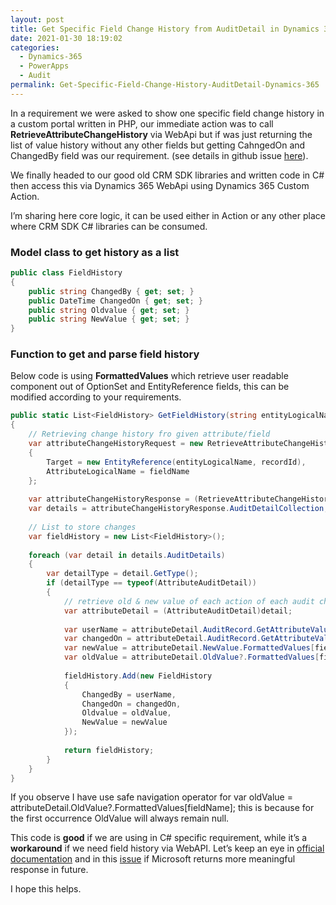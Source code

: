 ```yaml
---
layout: post
title: Get Specific Field Change History from AuditDetail in Dynamics 365
date: 2021-01-30 18:19:02
categories:
  - Dynamics-365
  - PowerApps
  - Audit
permalink: Get-Specific-Field-Change-History-AuditDetail-Dynamics-365
---
```


In a requirement we were asked to show one specific field change history in a custom portal written in PHP, our immediate action was to call **RetrieveAttributeChangeHistory** via WebApi but if was just returning the list of value history without any other fields but getting CahngedOn and ChangedBy field was our requirement. (see details in github issue [here](https://github.com/MicrosoftDocs/dynamics-365-customer-engagement/issues/1183)).

We finally headed to our good old CRM SDK libraries and written code in C\# then access this via Dynamics 365 WebApi using Dynamics 365 Custom Action.

I’m sharing here core logic, it can be used either in Action or any other place where CRM SDK C\# libraries can be consumed.

### Model class to get history as a list

```csharp
public class FieldHistory  
{  
    public string ChangedBy { get; set; }  
    public DateTime ChangedOn { get; set; }  
    public string Oldvalue { get; set; }  
    public string NewValue { get; set; }  
}  
```

### Function to get and parse field history

Below code is using **FormattedValues** which retrieve user readable component out of OptionSet and EntityReference fields, this can be modified according to your requirements.

```csharp
public static List<FieldHistory> GetFieldHistory(string entityLogicalName, Guid recordId, string fieldName, IOrganizationService service)  
{  
    // Retrieving change history fro given attribute/field
    var attributeChangeHistoryRequest = new RetrieveAttributeChangeHistoryRequest  
    {  
        Target = new EntityReference(entityLogicalName, recordId),  
        AttributeLogicalName = fieldName  
    };  
  
    var attributeChangeHistoryResponse = (RetrieveAttributeChangeHistoryResponse)service.Execute(attributeChangeHistoryRequest);  
    var details = attributeChangeHistoryResponse.AuditDetailCollection;  
  
    // List to store changes
    var fieldHistory = new List<FieldHistory>();  
  
    foreach (var detail in details.AuditDetails)  
    {  
        var detailType = detail.GetType();  
        if (detailType == typeof(AttributeAuditDetail))  
        {  
            // retrieve old & new value of each action of each audit change from AttributeAuditDetail  
            var attributeDetail = (AttributeAuditDetail)detail;  
  
            var userName = attributeDetail.AuditRecord.GetAttributeValue<EntityReference>("userid").Name;  
            var changedOn = attributeDetail.AuditRecord.GetAttributeValue<DateTime>("createdon");  
            var newValue = attributeDetail.NewValue.FormattedValues[fieldName];  
            var oldValue = attributeDetail.OldValue?.FormattedValues[fieldName];  
  
            fieldHistory.Add(new FieldHistory  
            {  
                ChangedBy = userName,  
                ChangedOn = changedOn,  
                Oldvalue = oldValue,  
                NewValue = newValue  
            });  
  
            return fieldHistory;  
        }  
    }  
}  
```

If you observe I have use safe navigation operator for var oldValue = attributeDetail.OldValue?.FormattedValues\[fieldName\]; this is because for the first occurrence OldValue will always remain null.

This code is **good** if we are using in C\# specific requirement, while it’s a **workaround** if we need field history via WebAPI. Let’s keep an eye in [official documentation](https://docs.microsoft.com/en-us/dynamics365/customer-engagement/web-api/retrieveattributechangehistory) and in this [issue](https://github.com/MicrosoftDocs/dynamics-365-customer-engagement/issues/1183) if Microsoft returns more meaningful response in future.

I hope this helps.